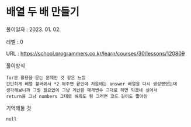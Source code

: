 # 배열 두 배 만들기
풀이일자 : 2023. 01. 02.  
    
레벨 : 0    

URL : https://school.programmers.co.kr/learn/courses/30/lessons/120809  
    
풀이방식    

    for문 활용을 묻는 문제인 것 같은 느낌
    간단하게 배열 불러와서 *2 해주면 끝인데 처음에는 answer 배열을 다시 생성했었는데
    생각해보니까 그럴 필요없이 그냥 계산한 매개변수 그대로 하면 되겠네 싶어서
    return을 그냥 numbers 그대로 해줘도 됨 그러면 코드 길이도 짧아짐


기억해둘 것  
    
    null